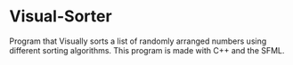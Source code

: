 # Visual-Sorter
Program that Visually sorts a list of randomly arranged numbers using different sorting algorithms. This program is made with C++ and the SFML.
